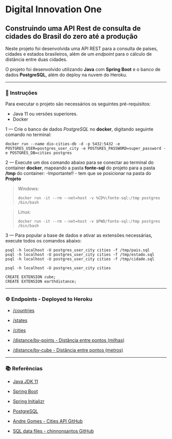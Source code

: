 # Digital Innovation One

## Construindo uma API Rest de consulta de cidades do Brasil do zero até a produção

Neste projeto foi desenvolvida uma API REST para a consulta de países, cidades e estados brasileiros, além de um *endpoint* para o cálculo de distância entre duas cidades. 

O projeto foi desenvolvido utilizando **Java** com **Spring Boot** e o banco de dados **PostgreSQL**, além do deploy na nuvem do Heroku.

---

### 📝 Instruções

Para executar o projeto são necessários os seguintes pré-requisitos:

- Java 11 ou versões superiores.
- Docker

1 — Crie o banco de dados *PostgreSQL* no **docker**, digitando seguinte comando no terminal:

```shell
docker run --name dio-cities-db -d -p 5432:5432 -e POSTGRES_USER=postgres_user_city -e POSTGRES_PASSWORD=super_password -e POSTGRES_DB=cities postgres
```

2 — Execute um dos comando abaixo para se conectar ao terminal do container **docker**, mapeando a pasta **fonte-sql** do projeto para a pasta **/tmp** do container:
-Importante!! - tem que se posicionar na pasta do **Projeto**

> Windows:
>
> ```shell
> docker run -it --rm --net=host -v %CD%\fonte-sql:/tmp postgres /bin/bash
> ```

> Linux:
>
> ```shell
> docker run -it --rm --net=host -v $PWD/fonte-sql:/tmp postgres /bin/bash
> ```

3 — Para popular a base de dados e ativar as extensões necessárias, execute todos os comandos abaixo:

```shell
psql -h localhost -U postgres_user_city cities -f /tmp/pais.sql
psql -h localhost -U postgres_user_city cities -f /tmp/estado.sql
psql -h localhost -U postgres_user_city cities -f /tmp/cidade.sql

psql -h localhost -U postgres_user_city cities

CREATE EXTENSION cube; 
CREATE EXTENSION earthdistance;
```

---

### ⚙ Endpoints - Deployed to Heroku


- [/countries](https://citiesapi-israel.heroku.com/api/v1/countries)
- [/states](https://citiesapi-israel.heroku.com/api/v1/states)
- [/cities](https://citiesapi-israel.heroku.com/api/v1/cities)


- [/distance/by-points - Distância entre pontos (milhas)](https://citiesapi-israel.heroku.com/api/v1/distance/by-points?from=4929&to=5254)
- [/distance/by-cube - Distância entre pontos (metros)](https://citiesapi-israel.heroku.com/api/v1/distance/by-cube?from=4929&to=5254)

---

### 📚 Referências
 
- [Java JDK 11](https://www.oracle.com/br/java/technologies/javase-jdk11-downloads.html)
- [Spring Boot](https://spring.io/projects/spring-boot)
- [Spring Initializr](https://start.spring.io/)
- [PostgreSQL](https://www.postgresql.org/)


- [Andre Gomes - Cities API GitHub](https://github.com/andrelugomes/digital-innovation-one/tree/master/cities-api)
- [SQL data files - chinnonsantos GitHub](https://github.com/chinnonsantos/sql-paises-estados-cidades)
